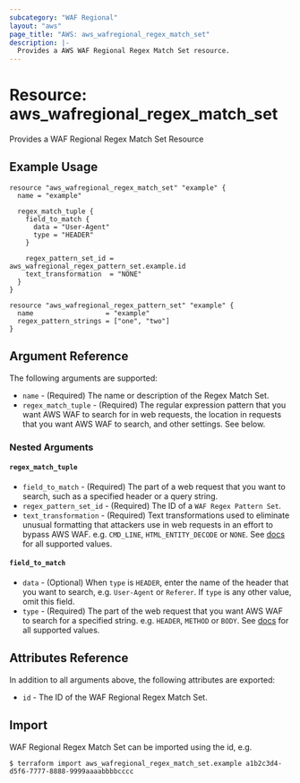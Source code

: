 ```yaml
---
subcategory: "WAF Regional"
layout: "aws"
page_title: "AWS: aws_wafregional_regex_match_set"
description: |-
  Provides a AWS WAF Regional Regex Match Set resource.
---
```


# Resource: aws_wafregional_regex_match_set

Provides a WAF Regional Regex Match Set Resource

## Example Usage

```hcl
resource "aws_wafregional_regex_match_set" "example" {
  name = "example"

  regex_match_tuple {
    field_to_match {
      data = "User-Agent"
      type = "HEADER"
    }

    regex_pattern_set_id = aws_wafregional_regex_pattern_set.example.id
    text_transformation  = "NONE"
  }
}

resource "aws_wafregional_regex_pattern_set" "example" {
  name                  = "example"
  regex_pattern_strings = ["one", "two"]
}
```

## Argument Reference

The following arguments are supported:

* `name` - (Required) The name or description of the Regex Match Set.
* `regex_match_tuple` - (Required) The regular expression pattern that you want AWS WAF to search for in web requests,
	the location in requests that you want AWS WAF to search, and other settings. See below.

### Nested Arguments

#### `regex_match_tuple`

 * `field_to_match` - (Required) The part of a web request that you want to search, such as a specified header or a query string.
 * `regex_pattern_set_id` - (Required) The ID of a `WAF Regex Pattern Set`.
 * `text_transformation` - (Required) Text transformations used to eliminate unusual formatting that attackers use in web requests in an effort to bypass AWS WAF.
  e.g. `CMD_LINE`, `HTML_ENTITY_DECODE` or `NONE`.
  See [docs](http://docs.aws.amazon.com/waf/latest/APIReference/API_ByteMatchTuple.html#WAF-Type-ByteMatchTuple-TextTransformation)
  for all supported values.

#### `field_to_match`

* `data` - (Optional) When `type` is `HEADER`, enter the name of the header that you want to search, e.g. `User-Agent` or `Referer`.
  If `type` is any other value, omit this field.
* `type` - (Required) The part of the web request that you want AWS WAF to search for a specified string.
  e.g. `HEADER`, `METHOD` or `BODY`.
  See [docs](http://docs.aws.amazon.com/waf/latest/APIReference/API_FieldToMatch.html)
  for all supported values.

## Attributes Reference

In addition to all arguments above, the following attributes are exported:

* `id` - The ID of the WAF Regional Regex Match Set.

## Import

WAF Regional Regex Match Set can be imported using the id, e.g.

```
$ terraform import aws_wafregional_regex_match_set.example a1b2c3d4-d5f6-7777-8888-9999aaaabbbbcccc
```
